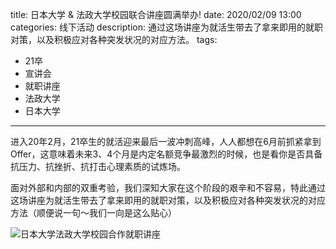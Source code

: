 title: 日本大学 & 法政大学校园联合讲座圆满举办!
date: 2020/02/09 13:00
categories: 线下活动
description: 通过这场讲座为就活生带去了拿来即用的就职对策，以及积极应对各种突发状况的对应方法。
tags:
- 21卒
- 宣讲会
- 就职讲座
- 法政大学
- 日本大学

---

进入20年2月，21卒生的就活迎来最后一波冲刺高峰，人人都想在6月前抓紧拿到Offer，这意味着未来3、4个月是内定名额竞争最激烈的时候，也是看你是否具备抗压力、抗挫折、抗打击心理素质的试炼场。

面对外部和内部的双重考验，我们深知大家在这个阶段的艰辛和不容易，特此通过这场讲座为就活生带去了拿来即用的就职对策，以及积极应对各种突发状况的对应方法（顺便说一句～我们一向是这么贴心）

![日本大学法政大学校园合作就职讲座](https://qilian-tokyo.github.io/img/20200209_nihon_hosei.jpg)